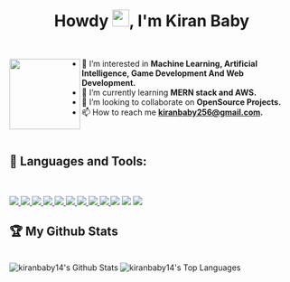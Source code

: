 <!-- <a href="#"><div align="center"><img width="150px" height="auto" src="https://user-images.githubusercontent.com/50899339/137167198-0a2eed00-ed0b-43a0-ad00-31fe84a728e5.png" /></div></a> -->

<h1 align="center">Howdy <img src="https://raw.githubusercontent.com/MartinHeinz/MartinHeinz/master/wave.gif" width="30px">, I'm Kiran Baby</h1>

<br/>

<a href="#"><img align= "left" width="125px" height="auto" src="https://user-images.githubusercontent.com/50899339/137167198-0a2eed00-ed0b-43a0-ad00-31fe84a728e5.png" /></a>

<p float="left">
    
- 👀 I’m interested in **Machine Learning, Artificial Intelligence, Game Development And Web Development.**
- 🌱 I’m currently learning **MERN stack and AWS.**
- 💞️ I’m looking to collaborate on **OpenSource Projects.**
- 📫 How to reach me **kiranbaby256@gmail.com.**
    
</p>


<br/>


## 🚀 Languages and Tools:
<br/>
<p align="left"> 
    <a href="https://reactjs.org/"> <img src="https://img.icons8.com/color/48/000000/react-native.png"/> </a>
    <a href="https://developer.mozilla.org/en-US/docs/Web/JavaScript"> <img src="https://img.icons8.com/color/48/000000/javascript.png"/> </a> 
    <a href="https://www.w3.org/html/"> <img src="https://img.icons8.com/color/48/000000/html-5.png"/> </a> 
    <a href="https://www.w3schools.com/css/"> <img src="https://img.icons8.com/color/48/000000/css3.png"/> </a> 
    <a href="https://getbootstrap.com"> <img src="https://img.icons8.com/color/48/000000/bootstrap.png"/> </a> 
    <a href="https://www.python.org"> <img src="https://img.icons8.com/color/48/000000/python.png"/> </a> 
    <a href="https://nodejs.org"> <img src="https://img.icons8.com/color/48/000000/nodejs.png"/> </a> 
    <a href="https://firebase.google.com/"> <img src="https://img.icons8.com/color/48/000000/firebase.png"/> </a> 
    <a href="https://git-scm.com/"> <img src="https://img.icons8.com/color/48/000000/git.png"/> </a> 
    <a href="https://icons8.com/icon/qV-JzWYl9dzP/django"><img src="https://img.icons8.com/color/48/000000/django.png"/></a>
    <a href="https://icons8.com/icon/39848/unity"><img src="https://img.icons8.com/ios-filled/50/000000/unity.png"/></a>
    <a href="https://icons8.com/icon/04OFrkjznvcd/android-studio"><img src="https://img.icons8.com/color/48/000000/android-studio--v3.png"/></a>


<br/>
    
    

    
## 🏆 My Github Stats

<br/>
  
<div>
<!--     <img src="https://github-readme-streak-stats.herokuapp.com/?user=kiranbaby14&theme=black-ice&hide_border=true&stroke=0000&background=060A0CD0" alt="kiranbaby14's streak"/>  -->
    <img src="https://github-readme-stats.vercel.app/api?username=kiranbaby14&show_icons=true&count_private=true&theme=react&hide_border=true&bg_color=0D1117" alt="kiranbaby14's Github Stats"/>
    <img src="https://github-readme-stats.vercel.app/api/top-langs/?username=kiranbaby14&langs_count=8&count_private=true&layout=compact&theme=react&hide_border=true&bg_color=0D1117" alt="kiranbaby14's Top Languages"/>
</div>



<br/>



<br/>


<!---
kiranbaby14/kiranbaby14 is a ✨ special ✨ repository because its `README.md` (this file) appears on your GitHub profile.
You can click the Preview link to take a look at your changes.
--->

